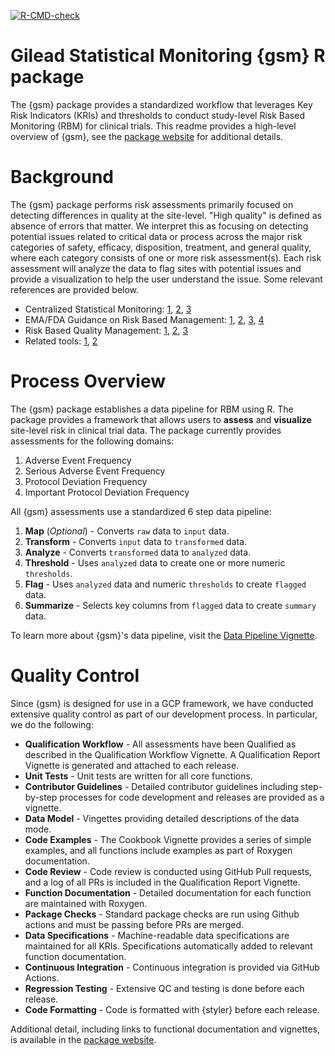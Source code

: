 <!-- badges: start -->

[![R-CMD-check](https://github.com/Gilead-BioStats/gsm/workflows/R-CMD-check-main/badge.svg)](https://github.com/Gilead-BioStats/gsm/actions) 

<!-- badges: end -->

# Gilead Statistical Monitoring {gsm} R package

The {gsm} package provides a standardized workflow that leverages Key Risk Indicators (KRIs) and thresholds to conduct study-level Risk Based Monitoring (RBM) for clinical trials. This readme provides a high-level overview of {gsm}, see the [package website](silver-potato-cfe8c2fb.pages.github.io/) for additional details.

# Background 

The {gsm} package performs risk assessments primarily focused on detecting differences in quality at the site-level. "High quality" is defined as absence of errors that matter. We interpret this as focusing on detecting potential issues related to critical data or process across the major risk categories of safety, efficacy, disposition, treatment, and general quality, where each category consists of one or more risk assessment(s). Each risk assessment will analyze the data to flag sites with potential issues and provide a visualization to help the user understand the issue. Some relevant references are provided below. 

- Centralized Statistical Monitoring: [1](https://documents.pub/reader/full/centralized-statistical-monitoring-to-detect-data-integrity-issues-statisticalcentralized), [2](https://www.ncbi.nlm.nih.gov/pmc/articles/PMC7308734/), [3](https://www.magiworld.org/Journal/2014/1411_Centralized.pdf)
- EMA/FDA Guidance on Risk Based Management: [1](https://www.fda.gov/media/121479/download), [2](https://www.fda.gov/media/116754/download), [3](https://www.fda.gov/media/129527/download), [4](https://www.ema.europa.eu/en/documents/scientific-guideline/reflection-paper-risk-based-quality-management-clinical-trials_en.pdf)
- Risk Based Quality Management: [1](https://www.acrohealth.org/wp-content/uploads/2019/10/CRO-Forum-RBQM-Oversight-Paper-FINAL-Oct-2019.pdf), [2](http://www.transceleratebiopharmainc.com/wp-content/uploads/2017/09/Risk-Based-Quality-Managment.pdf), [3](https://www.magiworld.org/Journal/2014/1411_Centralized.pdf)
- Related tools: [1](https://cluepoints.com/), [2](https://www.saama.com/case-study/rbm-success-story/)

# Process Overview

The {gsm} package establishes a data pipeline for RBM using R. The package provides a framework that allows users to **assess** and **visualize** site-level risk in clinical trial data. The package currently provides assessments for the following domains:

1.  Adverse Event Frequency
2.  Serious Adverse Event Frequency
3.  Protocol Deviation Frequency
4.  Important Protocol Deviation Frequency

All {gsm} assessments use a standardized 6 step data pipeline: 

1.  **Map** (*Optional*) - Converts `raw` data to `input` data.
2.  **Transform** - Converts `input` data to `transformed` data.
3.  **Analyze** - Converts `transformed` data to `analyzed` data.
4.  **Threshold** - Uses `analyzed` data to create one or more numeric `thresholds`.
5.  **Flag** - Uses `analyzed` data and numeric `thresholds` to create `flagged` data.
6.  **Summarize** - Selects key columns from `flagged` data to create `summary` data.

To learn more about {gsm}'s data pipeline, visit the [Data Pipeline Vignette](https://github.com/Gilead-BioStats/gsm/wiki/Data-Pipeline-Vignette). 


# Quality Control

Since {gsm} is designed for use in a GCP framework, we have conducted extensive quality control as part of our development process. In particular, we do the following:  

- **Qualification Workflow** - All assessments have been Qualified as described in the Qualification Workflow Vignette. A Qualification Report Vignette is generated and attached to each release. 
- **Unit Tests** - Unit tests are written for all core functions.
- **Contributor Guidelines** - Detailed contributor guidelines including step-by-step processes for code development and releases are provided as a vignette.
- **Data Model** - Vingettes providing detailed descriptions of the data mode.
- **Code Examples** - The Cookbook Vignette provides a series of simple examples, and all functions include examples as part of Roxygen documentation. 
- **Code Review** - Code review is conducted using GitHub Pull requests, and a log of all PRs is included in the Qualification Report Vignette.
- **Function Documentation** - Detailed documentation for each function are maintained with Roxygen.
- **Package Checks** - Standard package checks are run using Github actions and must be passing before PRs are merged.
- **Data Specifications** - Machine-readable data specifications are maintained for all KRIs. Specifications automatically added to relevant function documentation.
- **Continuous Integration** - Continuous integration is provided via GitHub Actions. 
- **Regression Testing** - Extensive QC and testing is done before each release. 
- **Code Formatting** - Code is formatted with {styler} before each release. 
 
Additional detail, including links to functional documentation and vignettes, is available in the [package website](silver-potato-cfe8c2fb.pages.github.io/).